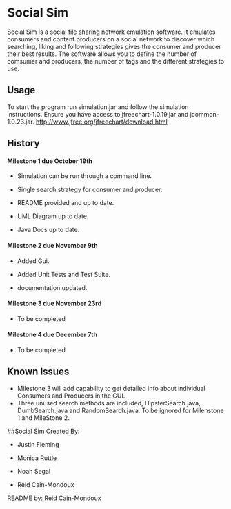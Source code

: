 # Social Sim

Social Sim is a social file sharing network emulation software. It emulates consumers and content producers on a social network 
to discover which searching, liking and following strategies gives the consumer and producer their best results. The software
allows you to define the number of comsumer and producers, the number of tags and the different strategies to use.

## Usage

To start the program run simulation.jar and follow the simulation instructions. Ensure you have access to jfreechart-1.0.19.jar and jcommon-1.0.23.jar. http://www.jfree.org/jfreechart/download.html

## History

#### Milestone 1 due October 19th

- Simulation can be run through a command line.

- Single search strategy for consumer and producer.

- README provided and up to date.

- UML Diagram up to date.

- Java Docs up to date.

#### Milestone 2 due November 9th

- Added Gui.

- Added Unit Tests and Test Suite. 

- documentation updated. 
 
#### Milestone 3 due November 23rd

- To be completed

#### Milestone 4 due December 7th

- To be completed

## Known Issues

-  Milestone 3 will add capability to get detailed info about individual Consumers and Producers in the GUI.
-  Three unused search methods are included, HipsterSearch.java, DumbSearch.java and RandomSearch.java. To be ignored for Milenstone 1 and MileStone 2.

##Social Sim Created By:

- Justin Fleming

- Monica Ruttle

- Noah Segal

- Reid Cain-Mondoux

README by: Reid Cain-Mondoux

